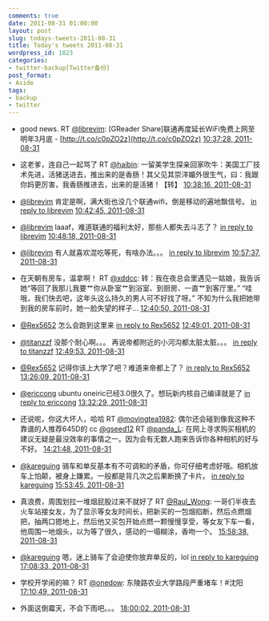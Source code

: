 ```yaml
---
comments: true
date: 2011-08-31 01:00:00
layout: post
slug: todays-tweets-2011-08-31
title: Today's tweets 2011-08-31
wordpress_id: 1823
categories:
- twitter-backup[Twitter备份]
post_format:
- Aside
tags:
- backup
- twitter
---
```





  * good news. RT [@librevim](http://twitter.com/librevim): [GReader Share]联通再度延长WiFi免费上网至明年3月底 - [http://t.co/c0pZO2z](http://t.co/c0pZO2z) [10:37:28, 2011-08-31](http://twitter.com/gfrog/statuses/108730092880015360)





  * 这老爹，连自己一起骂了 RT [@haibin](http://twitter.com/haibin): 一留美学生探亲回家吹牛：美国工厂技术先进，活猪送进去，推出来的是香肠！其父见其崇洋媚外很生气，曰：我跟你妈更厉害，我香肠推进去，出来的是活猪！【转】 [10:38:16, 2011-08-31](http://twitter.com/gfrog/statuses/108730292990255104)





  * [@librevim](http://twitter.com/librevim) 肯定是啊，满大街也没几个联通wifi，倒是移动的遍地飘信号。 [in reply to librevim](http://twitter.com/librevim/statuses/108730530073296896) [10:42:45, 2011-08-31](http://twitter.com/gfrog/statuses/108731421060894722)





  * [@librevim](http://twitter.com/librevim) laaaf，难道联通的福利太好，那些人都失去斗志了？ [in reply to librevim](http://twitter.com/librevim/statuses/108732439265947648) [10:48:18, 2011-08-31](http://twitter.com/gfrog/statuses/108732819454435328)





  * [@librevim](http://twitter.com/librevim) 有人就喜欢混吃等死，有啥办法。。。 [in reply to librevim](http://twitter.com/librevim/statuses/108734001656762368) [10:57:37, 2011-08-31](http://twitter.com/gfrog/statuses/108735161264390144)





  * 在天朝有房车，温拿啊！ RT [@xddcc](http://twitter.com/xddcc): 转：我在夜总会里遇见一姑娘，我告诉她“等回了我那儿我要艹你从卧室艹到浴室、到厨房、一直艹到客厅里。” “哇哦，我们快去吧，这年头这么持久的男人可不好找了呀。” 不知为什么我把她带到我的房车前时，她一脸失望的样子… [12:40:50, 2011-08-31](http://twitter.com/gfrog/statuses/108761135821488128)





  * [@Rex5652](http://twitter.com/Rex5652) 怎么会跑到这里来 [in reply to Rex5652](http://twitter.com/Rex5652/statuses/108759891816103936) [12:49:01, 2011-08-31](http://twitter.com/gfrog/statuses/108763195170230272)





  * [@titanzzf](http://twitter.com/titanzzf) 没那个耐心啊。。。 再说帝都附近的小河沟都太脏太脏。。。 [in reply to titanzzf](http://twitter.com/titanzzf/statuses/108759802359975936) [12:49:53, 2011-08-31](http://twitter.com/gfrog/statuses/108763414360363008)





  * [@Rex5652](http://twitter.com/Rex5652) 记得你该上大学了吧？难道来帝都上了？ [in reply to Rex5652](http://twitter.com/Rex5652/statuses/108765855973769216) [13:26:09, 2011-08-31](http://twitter.com/gfrog/statuses/108772539895005184)





  * [@ericcong](http://twitter.com/ericcong) ubuntu oneiric已经3.0很久了。想玩新内核自己编译就是了 [in reply to ericcong](http://twitter.com/ericcong/statuses/108773800350457856) [13:32:29, 2011-08-31](http://twitter.com/gfrog/statuses/108774134212861953)





  * 还说呢，你这大坏人，哈哈 RT [@movingtea1982](http://twitter.com/movingtea1982): 偶尔还会碰到像我这种不靠谱的人推荐645D的 cc [@gseed12](http://twitter.com/gseed12) RT [@panda_L](http://twitter.com/panda_L): 在网上寻求购买相机的建议无疑是最没效率的事情之一。因为会有无数人跑来告诉你各种相机的好与不好。 [14:21:48, 2011-08-31](http://twitter.com/gfrog/statuses/108786546756427776)





  * [@kareguing](http://twitter.com/kareguing) 骑车和单反基本有不可调和的矛盾，你可仔细考虑好哦。相机放车上怕颠，被身上嫌累。一般都是背几次之后果断换了卡片。 [in reply to kareguing](http://twitter.com/kareguing/statuses/108803916887629824) [15:53:45, 2011-08-31](http://twitter.com/gfrog/statuses/108809687385907200)





  * 真浪费，周围划拉一堆烟屁股过来不就好了 RT [@Raul_Wong](http://twitter.com/Raul_Wong): 一哥们半夜去火车站接女友，为了显示等女友时间长，把新买的一包烟掐断，然后点燃烟把，抽两口摁地上，然后他又买包开始点燃一颗慢慢享受，等女友下车一看，他周围一地烟头，以为等了很久，感动的一塌糊涂，香吻一个。 [15:58:38, 2011-08-31](http://twitter.com/gfrog/statuses/108810915243241472)





  * [@kareguing](http://twitter.com/kareguing) 嗯，迷上骑车了会迫使你放弃单反的，lol [in reply to kareguing](http://twitter.com/kareguing/statuses/108814793263165440) [17:08:33, 2011-08-31](http://twitter.com/gfrog/statuses/108828510927323137)





  * 学校开学闹的嘛？ RT [@onedow](http://twitter.com/onedow): 东陵路农业大学路段严重堵车！#沈阳 [17:10:49, 2011-08-31](http://twitter.com/gfrog/statuses/108829081004556288)





  * 外面这倒霉天，不会下雨吧。。。 [18:00:02, 2011-08-31](http://twitter.com/gfrog/statuses/108841465291091969)




